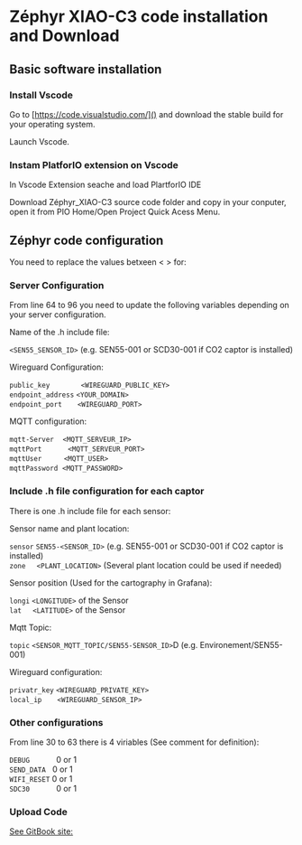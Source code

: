 
# Zéphyr XIAO-C3 code installation and Download

## Basic software installation

### Install Vscode

Go to [https://code.visualstudio.com/]() and download the stable build for your operating system.

Launch Vscode.

### Instam PlatforIO extension on Vscode

In Vscode Extension seache and load PlartforIO IDE

Download Zéphyr_XIAO-C3 source code folder and copy in your conputer, open it from PIO Home/Open Project Quick Acess Menu.

## Zéphyr code configuration

You need to replace the values betxeen < > for:

### Server Configuration


From line 64 to 96 you need to update the folloving variables depending on your server configuration.

Name of the .h include file:

`<SEN55_SENSOR_ID>` (e.g. SEN55-001 or SCD30-001 if CO2 captor is installed)

Wireguard Configuration:

`public_key`&nbsp;&nbsp;&nbsp;&nbsp;&nbsp;&nbsp;&nbsp;&nbsp;&nbsp;&nbsp;&nbsp;&nbsp;&nbsp;&nbsp;`<WIREGUARD_PUBLIC_KEY>`  
`endpoint_address` `<YOUR_DOMAIN>`  
`endpoint_port` &nbsp;&nbsp;&nbsp;&nbsp;&nbsp;&nbsp;`<WIREGUARD_PORT>`

MQTT configuration:

`mqtt-Server` &nbsp;&nbsp;&nbsp;`<MQTT_SERVEUR_IP>`  
`mqttPort `&nbsp;&nbsp;&nbsp;&nbsp;&nbsp;&nbsp;&nbsp;&nbsp;&nbsp;&nbsp;`<MQTT_SERVEUR_PORT>`  
`mqttUser` &nbsp;&nbsp;&nbsp;&nbsp;&nbsp;&nbsp;&nbsp;&nbsp;&nbsp;`<MQTT_USER>`  
`mqttPassword` &nbsp;`<MQTT_PASSWORD>`

### Include .h file configuration for each captor

There is one .h include file for each sensor:

Sensor name and plant location:

`sensor` `SEN55-<SENSOR_ID>` (e.g. SEN55-001 or SCD30-001 if CO2 captor is installed)  
`zone` &nbsp;&nbsp;&nbsp;&nbsp;`<PLANT_LOCATION>` (Several plant location could be used if needed)

Sensor position (Used for the cartography in Grafana):

`longi` `<LONGITUDE>` of the Sensor  
`lat` &nbsp;&nbsp;&nbsp;&nbsp;`<LATITUDE>` of the Sensor

Mqtt Topic:

`topic` `<SENSOR_MQTT_TOPIC/SEN55-SENSOR_ID>`D (e.g. Environement/SEN55-001)

Wireguard configuration:

`privatr_key` `<WIREGUARD_PRIVATE_KEY>`  
`local_ip` &nbsp;&nbsp;&nbsp;&nbsp;&nbsp;&nbsp;`<WIREGUARD_SENSOR_IP>`

### Other configurations

From line 30 to 63 there is 4 viriables (See comment for definition):

`DEBUG`	&nbsp;&nbsp;&nbsp;&nbsp;&nbsp;&nbsp;&nbsp;&nbsp;&nbsp;&nbsp;&nbsp;0 or 1  
`SEND_DATA` &nbsp;&nbsp;0 or 1  
`WIFI_RESET` 0 or 1  
`SDC30` &nbsp;&nbsp;&nbsp;&nbsp;&nbsp;&nbsp;&nbsp;&nbsp;&nbsp;&nbsp;&nbsp;0 or 1


### Upload Code

[See GitBook site:](https://rhizobiome.gitbook.io/atrosca-degaze/le-capteur-zephyr/montage)



